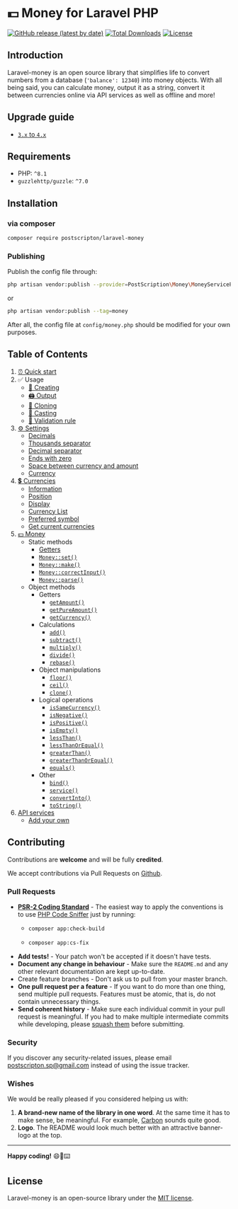 # 💵 Money for Laravel PHP
[![GitHub release (latest by date)](https://img.shields.io/github/v/release/PostScripton/laravel-money)](https://packagist.org/packages/postscripton/laravel-money)
[![Total Downloads](https://img.shields.io/packagist/dt/postscripton/laravel-money.svg)](https://packagist.org/packages/postscripton/laravel-money)
[![License](https://img.shields.io/github/license/PostScripton/laravel-money)](https://packagist.org/packages/postscripton/laravel-money)

## Introduction

Laravel-money is an open source library that simplifies life to convert numbers from a database (`'balance': 12340`) into money objects.
With all being said, you can calculate money, output it as a string, convert it between currencies online via API services as well as offline and more!

## Upgrade guide

- [`3.x` to `4.x`](/docs/upgrade/3.x_to_4.x.md)

## Requirements
- PHP: `^8.1`
- `guzzlehttp/guzzle`: `^7.0`

## Installation

### via composer
```bash
composer require postscripton/laravel-money 
```

### Publishing
Publish the config file through:
```bash
php artisan vendor:publish --provider=PostScription\Money\MoneyServiceProvider
```

or

```bash
php artisan vendor:publish --tag=money
```

After all, the config file at `config/money.php` should be modified for your own purposes.

## Table of Contents

1. [⏰ Quick start](/docs/quick_start.md)
2. ✅ Usage
    - [🧰 Creating](/docs/01_usage/creating.md)
    - [🖨️ Output](/docs/01_usage/output.md)
    - [📄 Cloning](/docs/01_usage/cloning.md)
    - [🎯 Casting](/docs/01_usage/casting.md)
    - [🚨 Validation rule](/docs/01_usage/validation_rule.md)
4. [⚙ Settings](/docs/02_settings/README.md)
    - [Decimals](/docs/02_settings/decimals.md)
    - [Thousands separator](/docs/02_settings/thousands_separator.md)
    - [Decimal separator](/docs/02_settings/decimal_separator.md)
    - [Ends with zero](/docs/02_settings/ends_with_zero.md)
    - [Space between currency and amount](/docs/02_settings/space_between.md)
    - [Currency](/docs/02_settings/currency.md)
5. [💲 Currencies](/docs/03_currencies/README.md)
    - [Information](/docs/03_currencies/information.md)
    - [Position](/docs/03_currencies/position.md)
    - [Display](/docs/03_currencies/display.md)
    - [Currency List](/docs/03_currencies/currency_list.md)
    - [Preferred symbol](/docs/03_currencies/preferred_symbol.md)
    - [Get current currencies](/docs/03_currencies/get_currencies.md)
6. [💵 Money](/docs/04_money/README.md)
    - Static methods
        - [Getters](/docs/04_money/static/getters.md)
        - [`Money::set()`](/docs/04_money/static/set.md)
        - [`Money::make()`](/docs/04_money/static/make.md)
        - [`Money::correctInput()`](/docs/04_money/static/correctInput.md)
        - [`Money::parse()`](/docs/04_money/static/parse.md)
    - Object methods
        - Getters
            - [`getAmount()`](/docs/04_money/object/getAmount.md)
            - [`getPureAmount()`](/docs/04_money/object/getPureAmount.md)
            - [`getCurrency()`](/docs/04_money/object/getCurrency.md)
        - Calculations
            - [`add()`](/docs/04_money/object/add.md)
            - [`subtract()`](/docs/04_money/object/subtract.md)
            - [`multiply()`](/docs/04_money/object/multiply.md)
            - [`divide()`](/docs/04_money/object/divide.md)
            - [`rebase()`](/docs/04_money/object/rebase.md)
        - Object manipulations
            - [`floor()`](/docs/04_money/object/floor.md)
            - [`ceil()`](/docs/04_money/object/ceil.md)
            - [`clone()`](/docs/04_money/object/clone.md)
        - Logical operations
            - [`isSameCurrency()`](/docs/04_money/object/isSameCurrency.md)
            - [`isNegative()`](/docs/04_money/object/isNegative.md)
            - [`isPositive()`](/docs/04_money/object/isPositive.md)
            - [`isEmpty()`](/docs/04_money/object/isEmpty.md)
            - [`lessThan()`](/docs/04_money/object/lessThan.md)
            - [`lessThanOrEqual()`](/docs/04_money/object/lessThanOrEqual.md)
            - [`greaterThan()`](/docs/04_money/object/greaterThan.md)
            - [`greaterThanOrEqual()`](/docs/04_money/object/greaterThanOrEqual.md)
            - [`equals()`](/docs/04_money/object/equals.md)
        - Other
            - [`bind()`](/docs/04_money/object/bind.md)
            - [`service()`](/docs/04_money/object/service.md)
            - [`convertInto()`](/docs/04_money/object/convertInto.md)
            - [`toString()`](/docs/04_money/object/toString.md)
7. [API services](/docs/05_services/README.md)
    - [Add your own](/docs/05_services/add.md)

## Contributing

Contributions are **welcome** and will be fully **credited**.

We accept contributions via Pull Requests on [Github](https://github.com/PostScripton/laravel-money/).

### Pull Requests

- **[PSR-2 Coding Standard](https://github.com/php-fig/fig-standards/blob/master/accepted/PSR-2-coding-style-guide.md)** - The easiest way to apply the conventions is to use [PHP Code Sniffer](https://github.com/squizlabs/PHP_CodeSniffer) just by running:
    - ```bash
      composer app:check-build
      ```
    - ```bash
      composer app:cs-fix
      ```
- **Add tests!** - Your patch won't be accepted if it doesn't have tests.
- **Document any change in behaviour** - Make sure the `README.md` and any other relevant documentation are kept up-to-date.
- Create feature branches - Don't ask us to pull from your master branch.
- **One pull request per a feature** - If you want to do more than one thing, send multiple pull requests. Features must be atomic, that is, do not contain unnecessary things.
- **Send coherent history** - Make sure each individual commit in your pull request is meaningful. If you had to make multiple intermediate commits while developing, please [squash them](http://www.git-scm.com/book/en/v2/Git-Tools-Rewriting-History#Changing-Multiple-Commit-Messages) before submitting.

### Security

If you discover any security-related issues, please email [postscripton.sp@gmail.com](mailto:postscripton.sp@gmail.com) instead of using the issue tracker.

### Wishes

We would be really pleased if you considered helping us with:
1. **A brand-new name of the library in one word**. At the same time it has to make sense, be meaningful.
   For example, [Carbon](https://carbon.nesbot.com/) sounds quite good.
2. **Logo**. The README would look much better with an attractive banner-logo at the top.

---

**Happy coding!** 😄🎉⌨️

## License

Laravel-money is an open-source library under the [MIT license](/LICENSE.txt). 
